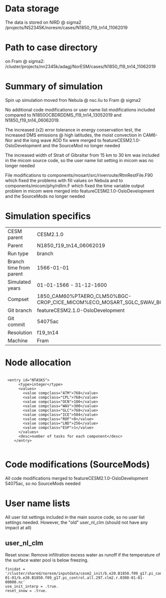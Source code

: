 # Data storage
The data is stored on NIRD @ sigma2
/projects/NS2345K/noresm/cases/N1850_f19_tn14_11062019


# Path to case directory

on Fram @ sigma2: /cluster/projects/nn2345k/adagj/NorESM/cases/N1850_f19_tn14_11062019



# Summary of simulation
Spin up simulation moved fron Nebula @ nsc.liu to Fram @ sigma2

No additional code modifications or user name list modifications included compared to N1850OCBDRDDMS_f19_tn14_13052019 and N1850_f19_tn14_06062019.

The increased (x2) error tolerance in energy conservation test, the increased DMS emissions @ high latitudes, the moist convection in CAM6-Nor and the long wave AOD fix were merged to featureCESM2.1.0-OsloDevelopment
and the SourceMod no longer needed

The increased width of Strait of Gibraltar from 15 km to 30 km was included in the micom source code, so the user name list setting in micom was no longer needed

File modifications to components/mosart/src/riverroute/RtmRestFile.F90 which fixed the problems with fill values on Nebula 
and to components/micom/phy/rdlim.F which fixed the time variable output problem in micom were merged into featureCESM2.1.0-OsloDevelopment and the SourceMods no longer needed

# Simulation specifics

|  |  |  
| --- | :--- | 
| CESM parent| CESM2.1.0  | 
| Parent |   N1850_f19_tn14_06062019  |
| Run type  | branch |
| Branch time from parent | 1566-01-01 |
| Simulated years | 01-01-1566 - 31-12-1600 |   
| Compset | 1850_CAM60%PTAERO_CLM50%BGC-CROP_CICE_MICOM%ECO_MOSART_SGLC_SWAV_BGC%BDRDDMS |
| Git branch | featureCESM2.1.0-OsloDevelopment |
| Git commit | 54075ac  |
| Resolution | f19_tn14 |
| Machine  |  Fram  |

# Node allocation

```

 <entry id="NTASKS">
      <type>integer</type>
      <values>
        <value compclass="ATM">768</value>
        <value compclass="CPL">768</value>
        <value compclass="OCN">186</value>
        <value compclass="WAV">300</value>
        <value compclass="GLC">768</value>
        <value compclass="ICE">504</value>
        <value compclass="ROF">8</value>
        <value compclass="LND">256</value>
        <value compclass="ESP">1</value>
      </values>
      <desc>number of tasks for each component</desc>
    </entry>


```

# Code modifications (SourceMods)
All code modifications merged to featureCESM2.1.0-OsloDevelopment 54075ac, so no SourceMods needed

# User name lists
All user list settings included in the main source code, so no user list settings needed. 
However, the "old" user_nl_clm (should not have any impact at all)

## user_nl_clm

Reset snow: Remove infiltration excess water as runoff if the temperature of the surface water pool is below freezing. 

```
finidat = '/cluster/shared/noresm/inputdata/cesm2_init/b.e20.B1850.f09_g17.pi_control.all.297/0308-01-01/b.e20.B1850.f09_g17.pi_control.all.297.clm2.r.0308-01-01-00000.nc'
use_init_interp = .true.
reset_snow = .true.
```
